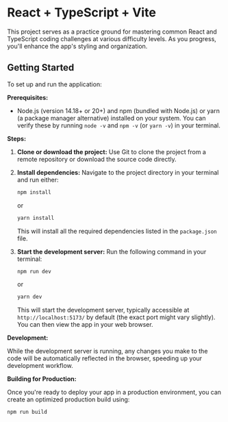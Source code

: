 # React + TypeScript + Vite

This project serves as a practice ground for mastering common React and TypeScript coding challenges at various difficulty levels. As you progress, you'll enhance the app's styling and organization.

## Getting Started

To set up and run the application:

**Prerequisites:**

- Node.js (version 14.18+ or 20+) and npm (bundled with Node.js) or yarn (a package manager alternative) installed on your system. You can verify these by running `node -v` and `npm -v` (or `yarn -v`) in your terminal.

**Steps:**

1. **Clone or download the project:**
   Use Git to clone the project from a remote repository or download the source code directly.

2. **Install dependencies:**
   Navigate to the project directory in your terminal and run either:

     ```bash
     npm install
     ```

     or

     ```bash
     yarn install
     ```

   This will install all the required dependencies listed in the `package.json` file.

3. **Start the development server:**
   Run the following command in your terminal:

     ```bash
     npm run dev
     ```

     or

     ```bash
     yarn dev
     ```

   This will start the development server, typically accessible at `http://localhost:5173/` by default (the exact port might vary slightly). You can then view the app in your web browser.

**Development:**

While the development server is running, any changes you make to the code will be automatically reflected in the browser, speeding up your development workflow.

**Building for Production:**

Once you're ready to deploy your app in a production environment, you can create an optimized production build using:

   ```bash
   npm run build